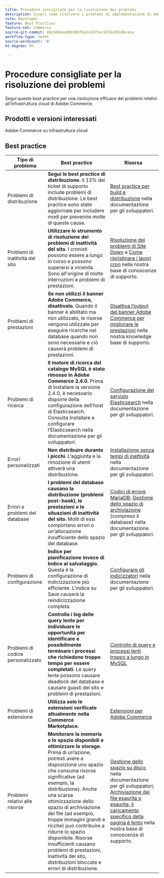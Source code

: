 ```yaml
---
title: Procedure consigliate per la risoluzione dei problemi
description: Scopri come risolvere i problemi di implementazione di Adobe Commerce.
role: Developer
feature: Best Practices
feature-set: Commerce
source-git-commit: 48c5666ee9b83bbf8a5c6375ec53762d918bcece
workflow-type: tm+mt
source-wordcount: '0'
ht-degree: 0%

---
```



# Procedure consigliate per la risoluzione dei problemi

Segui queste best practice per una risoluzione efficace dei problemi relativi all’infrastruttura cloud di Adobe Commerce.

## Prodotti e versioni interessati

Adobe Commerce su infrastruttura cloud

## Best practice

| Tipo di problema | Best practice | Risorsa |
|----------------------------|----------------------------------------------------------------------------------------------------------------------------------------------------------------------------------------------------------------------------------------------------------------------------------------------------------------------------------------------------------------------------------------------------|-------------------------------------------------------------------------------------------------------------------------------------------------------------------------------------------------------------------------------------------------------------------------------------------------------------------------------------------------------------------------------------------------------|
| Problemi di distribuzione | **Segui le best practice di distribuzione.** Il 13% dei ticket di supporto include problemi di distribuzione. Le best practice sono state aggiornate per includere modi per prevenire molte di queste cause. | [Best practice per build e distribuzione](https://devdocs.magento.com/cloud/reference/discover-deploy.html#best-practices) nella documentazione per gli sviluppatori. |
| Problemi di inattività del sito | **Utilizzare lo strumento di risoluzione dei problemi di inattività del sito.** I cronisti possono essere a lungo in corso e possono superarsi a vicenda. Sono all&#39;origine di molte interruzioni e problemi di prestazioni. | [Risoluzione dei problemi di Site Down](https://experienceleague.adobe.com/docs/commerce-knowledge-base/kb/troubleshooting/site-down-or-unresponsive/magento-site-down-troubleshooter.html?lang=en) e [Come ripristinare i lavori cron](https://experienceleague.adobe.com/docs/commerce-knowledge-base/kb/troubleshooting/miscellaneous/cron-job-is-stuck-in-running-status.html?lang=en) nella nostra base di conoscenze di supporto. |
| Problemi di prestazioni | **Se non utilizzi il banner Adobe Commerce, disattivalo.** Quando il banner è abilitato ma non utilizzato, le risorse vengono utilizzate per eseguire ricerche nel database quando non sono necessarie e ciò causerà problemi di prestazioni. | [Disattiva l’output del banner Adobe Commerce per migliorare le prestazioni](https://experienceleague.adobe.com/docs/commerce-knowledge-base/kb/troubleshooting/miscellaneous/disable-magento-banner-output-to-improve-site-performance.html) nella nostra knowledge base di supporto. |
| Problemi di ricerca | **Il motore di ricerca del catalogo MySQL è stato rimosso in Adobe Commerce 2.4.0.** Prima di installare la versione 2.4.0, è necessario disporre della configurazione dell’host di Elasticsearch. Consulta Installare e configurare l’Elasticsearch nella documentazione per gli sviluppatori. | [Configurazione del servizio Elasticsearch](https://devdocs.magento.com/cloud/project/services-elastic.html) nella documentazione per gli sviluppatori. |
| Errori personalizzati | **Non distribuire durante i picchi.** L’aggiunta e la rimozione di utenti attiverà una distribuzione. | [Installazione senza tempi di inattività](https://devdocs.magento.com/cloud/deploy/reduce-downtime.html) nella documentazione per gli sviluppatori. |
| Errori e problemi del database | **I problemi del database causano la distribuzione (problemi post-hook), le prestazioni e le situazioni di inattività del sito.** Molti di essi comportano errori o un&#39;allocazione insufficiente dello spazio del database. | [Codici di errore MariaDB](https://mariadb.com/kb/en/library/mariadb-error-codes/#mariadb-specific-error-codes); [Gestione dello spazio di archiviazione](https://devdocs.magento.com/cloud/project/manage-disk-space.html) (compreso il database) nella documentazione per gli sviluppatori. |
| Problemi di configurazione | **Indice per pianificazione invece di Indice al salvataggio.** Questa è la configurazione di indicizzazione più efficiente. L&#39;indice su Save causerà la reindicizzazione completa. | [Configurare gli indicizzatori](../../../configuration/cli/manage-indexers.md#configure-indexers) nella documentazione per gli sviluppatori. |
| Problemi di codice personalizzato | **Controlla i log delle query lente per individuare le opportunità per identificare e possibilmente terminare i processi che richiedono troppo tempo per essere completati.** Le query lente possono causare deadlock del database e causare guasti del sito e problemi di prestazioni. | [Controllo di query e processi lenti troppo a lungo in MySQL](https://experienceleague.adobe.com/docs/commerce-knowledge-base/kb/troubleshooting/database/checking-slow-queries-and-processes-mysql.html) |
| Problemi di estensione | **Utilizza solo le estensioni verificate attualmente nella Commerce Marketplace.** | [Estensioni per Adobe Commerce](https://marketplace.magento.com/extensions.html) |
| Problemi relativi alle risorse | **Monitorare la memoria e lo spazio disponibili e ottimizzare lo storage.** Prima di un’azione, potresti avere a disposizione uno spazio che consuma risorse significative (ad esempio, la distribuzione). Anche una scarsa ottimizzazione dello spazio di archiviazione dei file (ad esempio, troppe immagini grandi e ricche) può contribuire a ridurre lo spazio disponibile. Risorse insufficienti causano problemi di prestazioni, inattività del sito, distribuzioni bloccate e errori di distribuzione. | [Gestione dello spazio su disco](https://devdocs.magento.com/cloud/project/manage-disk-space.html) nella documentazione per gli sviluppatori; [Archiviazione dei file esaurita o esaurita, il caricamento specifico della pagina è lento](https://experienceleague.adobe.com/docs/commerce-knowledge-base/kb/troubleshooting/miscellaneous/file-storage-low-specific-page-loads-are-slow.html?lang=en) nella nostra base di conoscenze di supporto. |
